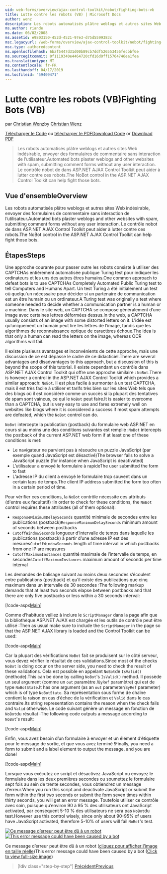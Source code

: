 ```yaml
---
uid: web-forms/overview/ajax-control-toolkit/nobot/fighting-bots-vb
title: Lutte contre les robots (VB) | Microsoft Docs
author: wenz
description: Les robots automatisés plâtre weblogs et autres sites Web indésirable, envoyer des formulaires de commentaire sans interaction de l’utilisateur. Le contrôle nobot de dans la Con AJAX ASP.NET...
ms.author: riande
ms.date: 06/02/2008
ms.assetid: e9803150-452d-4521-97e3-d75d5599383c
msc.legacyurl: /web-forms/overview/ajax-control-toolkit/nobot/fighting-bots-vb
msc.type: authoredcontent
ms.openlocfilehash: 6baf5447d31d00b89cb7ddf526553456fecbbf6e
ms.sourcegitcommit: 0f1119340e4464720cfd16d0ff15764746ea1fea
ms.translationtype: MT
ms.contentlocale: fr-FR
ms.lasthandoff: 04/17/2019
ms.locfileid: "59409471"
---
```

# <a name="fighting-bots-vb"></a><span data-ttu-id="626fe-104">Lutte contre les robots (VB)</span><span class="sxs-lookup"><span data-stu-id="626fe-104">Fighting Bots (VB)</span></span>

<span data-ttu-id="626fe-105">par [Christian Wenz](https://github.com/wenz)</span><span class="sxs-lookup"><span data-stu-id="626fe-105">by [Christian Wenz](https://github.com/wenz)</span></span>

<span data-ttu-id="626fe-106">[Télécharger le Code](http://download.microsoft.com/download/9/3/f/93f8daea-bebd-4821-833b-95205389c7d0/NoBot0.vb.zip) ou [télécharger le PDF](http://download.microsoft.com/download/b/6/a/b6ae89ee-df69-4c87-9bfb-ad1eb2b23373/nobot0VB.pdf)</span><span class="sxs-lookup"><span data-stu-id="626fe-106">[Download Code](http://download.microsoft.com/download/9/3/f/93f8daea-bebd-4821-833b-95205389c7d0/NoBot0.vb.zip) or [Download PDF](http://download.microsoft.com/download/b/6/a/b6ae89ee-df69-4c87-9bfb-ad1eb2b23373/nobot0VB.pdf)</span></span>

> <span data-ttu-id="626fe-107">Les robots automatisés plâtre weblogs et autres sites Web indésirable, envoyer des formulaires de commentaire sans interaction de l’utilisateur.</span><span class="sxs-lookup"><span data-stu-id="626fe-107">Automated bots plaster weblogs and other websites with spam, submitting comment forms without any user interaction.</span></span> <span data-ttu-id="626fe-108">Le contrôle nobot de dans ASP.NET AJAX Control Toolkit peut aider à lutter contre ces robots.</span><span class="sxs-lookup"><span data-stu-id="626fe-108">The NoBot control in the ASP.NET AJAX Control Toolkit can help fight those bots.</span></span>


## <a name="overview"></a><span data-ttu-id="626fe-109">Vue d'ensemble</span><span class="sxs-lookup"><span data-stu-id="626fe-109">Overview</span></span>

<span data-ttu-id="626fe-110">Les robots automatisés plâtre weblogs et autres sites Web indésirable, envoyer des formulaires de commentaire sans interaction de l’utilisateur.</span><span class="sxs-lookup"><span data-stu-id="626fe-110">Automated bots plaster weblogs and other websites with spam, submitting comment forms without any user interaction.</span></span> <span data-ttu-id="626fe-111">Le contrôle nobot de dans ASP.NET AJAX Control Toolkit peut aider à lutter contre ces robots.</span><span class="sxs-lookup"><span data-stu-id="626fe-111">The NoBot control in the ASP.NET AJAX Control Toolkit can help fight those bots.</span></span>

## <a name="steps"></a><span data-ttu-id="626fe-112">Étapes</span><span class="sxs-lookup"><span data-stu-id="626fe-112">Steps</span></span>

<span data-ttu-id="626fe-113">Une approche courante pour passer outre les robots consiste à utiliser des CAPTCHAs entièrement automatisée publique Turing test pour indiquer les ordinateurs et les uns des autres êtres humains.</span><span class="sxs-lookup"><span data-stu-id="626fe-113">One common approach to defeat bots is to use CAPTCHAs Completely Automated Public Turing test to tell Computers and Humans Apart.</span></span> <span data-ttu-id="626fe-114">Un test Turing a été initialement un test où quelqu'un nécessaire pour décider si un partenaire de communication est un être humain ou un ordinateur.</span><span class="sxs-lookup"><span data-stu-id="626fe-114">A Turing test was originally a test where someone needed to decide whether a communication partner is a human or a machine.</span></span> <span data-ttu-id="626fe-115">Dans le site web, un CAPTCHA se compose généralement d’une image avec certaines lettres déformées dessus.</span><span class="sxs-lookup"><span data-stu-id="626fe-115">In the web, a CAPTCHA usually consists of an image with some distorted letters on it.</span></span> <span data-ttu-id="626fe-116">L’idée est qu’uniquement un humain peut lire les lettres de l’image, tandis que les algorithmes de reconnaissance optique de caractères échoue.</span><span class="sxs-lookup"><span data-stu-id="626fe-116">The idea is that only a human can read the letters on the image, whereas OCR algorithms will fail.</span></span>

<span data-ttu-id="626fe-117">Il existe plusieurs avantages et inconvénients de cette approche, mais une discussion de ce est dépasse le cadre de ce didacticiel.</span><span class="sxs-lookup"><span data-stu-id="626fe-117">There are several advantages and disadvantages to this approach, but a discussion of this is beyond the scope of this tutorial.</span></span> <span data-ttu-id="626fe-118">Il existe cependant un contrôle dans ASP.NET AJAX Control Toolkit qui offre une approche similaire : `NoBot`.</span><span class="sxs-lookup"><span data-stu-id="626fe-118">There is however a control in the ASP.NET AJAX Control Toolkit which provides a similar approach: `NoBot`.</span></span> <span data-ttu-id="626fe-119">Il est plus facile à surmonter à un test CAPTCHA, mais il est très facile à utiliser et tarifs très bien sur les sites Web tels que des blogs où il est considéré comme un succès si la plupart des tentatives de spam sont vaincus, ce qui le `NoBot` peut faire.</span><span class="sxs-lookup"><span data-stu-id="626fe-119">It is easier to overcome than a CAPTCHA, but is very easy to use and fares extremely well on websites like blogs where it is considered a success if most spam attempts are defeated, which the `NoBot` control can do.</span></span>

<span data-ttu-id="626fe-120">`NoBot` intercepte la publication (postback) du formulaire web ASP.NET en cours si au moins une des conditions suivantes est remplie :</span><span class="sxs-lookup"><span data-stu-id="626fe-120">`NoBot` intercepts the postback of the current ASP.NET web form if at least one of these conditions is met:</span></span>

- <span data-ttu-id="626fe-121">Le navigateur ne parvient pas à résoudre un puzzle JavaScript (par exemple quand JavaScript est désactivé)</span><span class="sxs-lookup"><span data-stu-id="626fe-121">The browser fails to solve a JavaScript puzzle (for instance when JavaScript is deactivated)</span></span>
- <span data-ttu-id="626fe-122">L’utilisateur a envoyé le formulaire à rapide</span><span class="sxs-lookup"><span data-stu-id="626fe-122">The user submitted the form to fast</span></span>
- <span data-ttu-id="626fe-123">L’adresse IP du client a envoyé le formulaire trop souvent dans un certain laps de temps.</span><span class="sxs-lookup"><span data-stu-id="626fe-123">The client IP address submitted the form too often in a certain period of time.</span></span>

<span data-ttu-id="626fe-124">Pour vérifier ces conditions, la `NoBot` contrôle nécessite ces attributs (d'entre eux facultatif) :</span><span class="sxs-lookup"><span data-stu-id="626fe-124">In order to check for these conditions, the `NoBot` control requires these attributes (all of them optional):</span></span>

- <span data-ttu-id="626fe-125">`ResponseMinimumDelaySeconds` quantité minimale de secondes entre les publications (postback)</span><span class="sxs-lookup"><span data-stu-id="626fe-125">`ResponseMinimumDelaySeconds` minimum amount of seconds between postbacks</span></span>
- <span data-ttu-id="626fe-126">`CutoffWindowSeconds` longueur d’intervalle de temps dans laquelle les publications (postback) à partir d’une adresse IP est des mesures</span><span class="sxs-lookup"><span data-stu-id="626fe-126">`CutoffWindowSeconds` length of time interval in which postbacks from one IP are measures</span></span>
- <span data-ttu-id="626fe-127">`CutoffMaximumInstances` quantité maximale de l’intervalle de temps, en secondes</span><span class="sxs-lookup"><span data-stu-id="626fe-127">`CutoffMaximumInstances` maximum amount of seconds per time interval</span></span>

<span data-ttu-id="626fe-128">Les demandes de balisage suivant au moins deux secondes s’écoulent entre publications (postback) et qu’il existe des publications que cinq maximum dans un intervalle de 30 secondes :</span><span class="sxs-lookup"><span data-stu-id="626fe-128">The following markup demands that at least two seconds elapse between postbacks and that there are only five postbacks or less within a 30 seconds interval:</span></span>

[!code-aspx[Main](fighting-bots-vb/samples/sample1.aspx)]

<span data-ttu-id="626fe-129">Comme d’habitude veillez à inclure le `ScriptManager` dans la page afin que la bibliothèque ASP.NET AJAX est chargée et les outils de contrôle peut être utilisé :</span><span class="sxs-lookup"><span data-stu-id="626fe-129">Then as usual make sure to include the `ScriptManager` in the page so that the ASP.NET AJAX library is loaded and the Control Toolkit can be used:</span></span>

[!code-aspx[Main](fighting-bots-vb/samples/sample2.aspx)]

<span data-ttu-id="626fe-130">Car la plupart des vérifications `NoBot` fait se produisent sur le côté serveur, vous devez vérifier le résultat de ces validations.</span><span class="sxs-lookup"><span data-stu-id="626fe-130">Since most of the checks `NoBot` is doing occur on the server side, you need to check the result of these validations.</span></span> <span data-ttu-id="626fe-131">Cela est possible en appelant `NoBot`de `IsValid()` (méthode).</span><span class="sxs-lookup"><span data-stu-id="626fe-131">This can be done by calling `NoBot`'s `IsValid()` method.</span></span> <span data-ttu-id="626fe-132">Il possède un seul argument (comme un `out` paramètre /`ByRef` paramètre) qui est de type `NoBotState`.</span><span class="sxs-lookup"><span data-stu-id="626fe-132">It has one argument (as an `out` parameter/`ByRef` parameter) which is of type `NoBotState`.</span></span> <span data-ttu-id="626fe-133">Sa représentation sous forme de chaîne contient la raison en cas d’échec de la vérification et `Valid` dans le cas contraire.</span><span class="sxs-lookup"><span data-stu-id="626fe-133">Its string representation contains the reason when the check fails and `Valid` otherwise.</span></span> <span data-ttu-id="626fe-134">Le code suivant génère un message en fonction de `NoBot`du résultat :</span><span class="sxs-lookup"><span data-stu-id="626fe-134">The following code outputs a message according to `NoBot`'s result:</span></span>

[!code-aspx[Main](fighting-bots-vb/samples/sample3.aspx)]

<span data-ttu-id="626fe-135">Enfin, vous avez besoin d’un formulaire à envoyer et un élément d’étiquette pour le message de sortie, et que vous avez terminé !</span><span class="sxs-lookup"><span data-stu-id="626fe-135">Finally, you need a form to submit and a label element to output the message, and you are done!</span></span>

[!code-aspx[Main](fighting-bots-vb/samples/sample4.aspx)]

<span data-ttu-id="626fe-136">Lorsque vous exécutez ce script et désactivez JavaScript ou envoyez le formulaire dans les deux premières secondes ou soumettez le formulaire sept fois au sein de trente secondes, vous obtiendrez un message d’erreur.</span><span class="sxs-lookup"><span data-stu-id="626fe-136">When you run this script and deactivate JavaScript or submit the form within the first two seconds or submit the form seven times within thirty seconds, you will get an error message.</span></span> <span data-ttu-id="626fe-137">Toutefois utiliser ce contrôle avec soin, puisque qu’environ 90 à 95 % des utilisateurs ont JavaScript activated, par conséquent 5-10 % des utilisateurs ne sera pas `NoBot`du test.</span><span class="sxs-lookup"><span data-stu-id="626fe-137">However use this control wisely, since only about 90-95% of users have JavaScript activated, therefore 5-10% of users will fail `NoBot`'s test.</span></span>


<span data-ttu-id="626fe-138">[![Ce message d’erreur peut être dû à un robot](fighting-bots-vb/_static/image2.png)](fighting-bots-vb/_static/image1.png)</span><span class="sxs-lookup"><span data-stu-id="626fe-138">[![This error message could have been caused by a bot](fighting-bots-vb/_static/image2.png)](fighting-bots-vb/_static/image1.png)</span></span>

<span data-ttu-id="626fe-139">Ce message d’erreur peut être dû à un robot ([cliquez pour afficher l’image en taille réelle](fighting-bots-vb/_static/image3.png))</span><span class="sxs-lookup"><span data-stu-id="626fe-139">This error message could have been caused by a bot ([Click to view full-size image](fighting-bots-vb/_static/image3.png))</span></span>

> [!div class="step-by-step"]
> [<span data-ttu-id="626fe-140">Précédent</span><span class="sxs-lookup"><span data-stu-id="626fe-140">Previous</span></span>](fighting-bots-cs.md)
